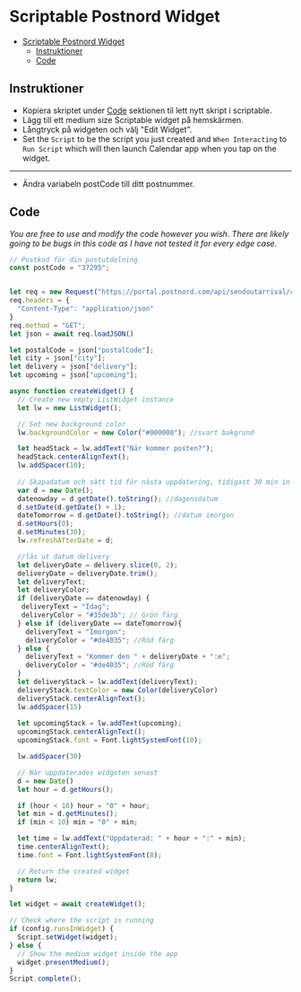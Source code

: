 # Scriptable Postnord Widget

<p align="center" >
    
</p>

- [Scriptable Postnord Widget](#scriptable-postnord-widget)
  - [Instruktioner](#instruktioner)
  - [Code](#code)

## Instruktioner


- Kopiera skriptet under [Code](#Code) sektionen til lett nytt skript i scriptable.
- Lägg till ett medium size Scriptable widget på hemskärmen.
- Långtryck på widgeten och välj "Edit Widget".
- Set the `Script` to be the script you just created and `When Interacting` to `Run Script` which will then launch Calendar app when you tap on the widget.


---

- Ändra variabeln postCode till ditt postnummer.


## Code

_You are free to use and modify the code however you wish. There are likely going to be bugs in this code as I have not tested it for every edge case._

```js
// Postkod för din postutdelning
const postCode = "37295";


let req = new Request("https://portal.postnord.com/api/sendoutarrival/closest?postalCode=" + postCode)
req.headers = {
  "Content-Type": "application/json"
}
req.method = "GET";
let json = await req.loadJSON()

let postalCode = json["postalCode"];
let city = json["city"];
let delivery = json["delivery"];
let upcoming = json["upcoming"];

async function createWidget() {
  // Create new empty ListWidget instance
  let lw = new ListWidget();

  // Set new background color
  lw.backgroundColor = new Color("#000000"); //svart bakgrund

  let headStack = lw.addText("När kommer posten?");
  headStack.centerAlignText();
  lw.addSpacer(10);
  
  // Skapadatum och sätt tid för nästa uppdatering, tidigast 30 min in på nästa dag.
  var d = new Date();
  datenowday = d.getDate().toString(); //dagensdatum
  d.setDate(d.getDate() + 1);
  dateTomorrow = d.getDate().toString(); //datum imorgon
  d.setHours(0);
  d.setMinutes(30);
  lw.refreshAfterDate = d;

  //läs ut datum delivery
  let deliveryDate = delivery.slice(0, 2);
  deliveryDate = deliveryDate.trim();
  let deliveryText;
  let deliveryColor;
  if (deliveryDate == datenowday) {
   deliveryText = "Idag";
   deliveryColor = "#35de3b"; // Grön färg
  } else if (deliveryDate == dateTomorrow){
    deliveryText = "Imorgon";
    deliveryColor = "#de4035"; //Röd färg
  } else {
    deliveryText = "Kommer den " + deliveryDate + ":e";
    deliveryColor = "#de4035"; //Röd färg
  }
  let deliveryStack = lw.addText(deliveryText);
  deliveryStack.textColor = new Color(deliveryColor)
  deliveryStack.centerAlignText();
  lw.addSpacer(15)
  
  let upcomingStack = lw.addText(upcoming);
  upcomingStack.centerAlignText();
  upcomingStack.font = Font.lightSystemFont(10);

  lw.addSpacer(30)

  // När uppdaterades widgeten senast
  d = new Date()
  let hour = d.getHours();

  if (hour < 10) hour = "0" + hour;
  let min = d.getMinutes();
  if (min < 10) min = "0" + min;

  let time = lw.addText("Uppdaterad: " + hour + ":" + min);
  time.centerAlignText();
  time.font = Font.lightSystemFont(8);

  // Return the created widget
  return lw;
}

let widget = await createWidget();

// Check where the script is running
if (config.runsInWidget) {
  Script.setWidget(widget);
} else {
  // Show the medium widget inside the app
  widget.presentMedium();
}
Script.complete();
